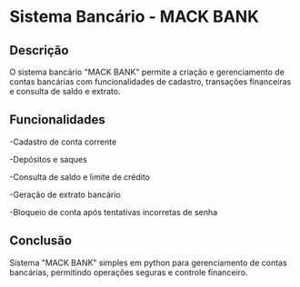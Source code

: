 
# Sistema Bancário - MACK BANK

## Descrição

O sistema bancário "MACK BANK" permite a criação e gerenciamento de contas bancárias com funcionalidades de cadastro, transações financeiras e consulta de saldo e extrato.
## Funcionalidades


-Cadastro de conta corrente

-Depósitos e saques

-Consulta de saldo e limite de crédito

-Geração de extrato bancário

-Bloqueio de conta após tentativas incorretas de senha
## Conclusão

Sistema "MACK BANK" simples em python para gerenciamento de contas bancárias, permitindo operações seguras e controle financeiro. 
